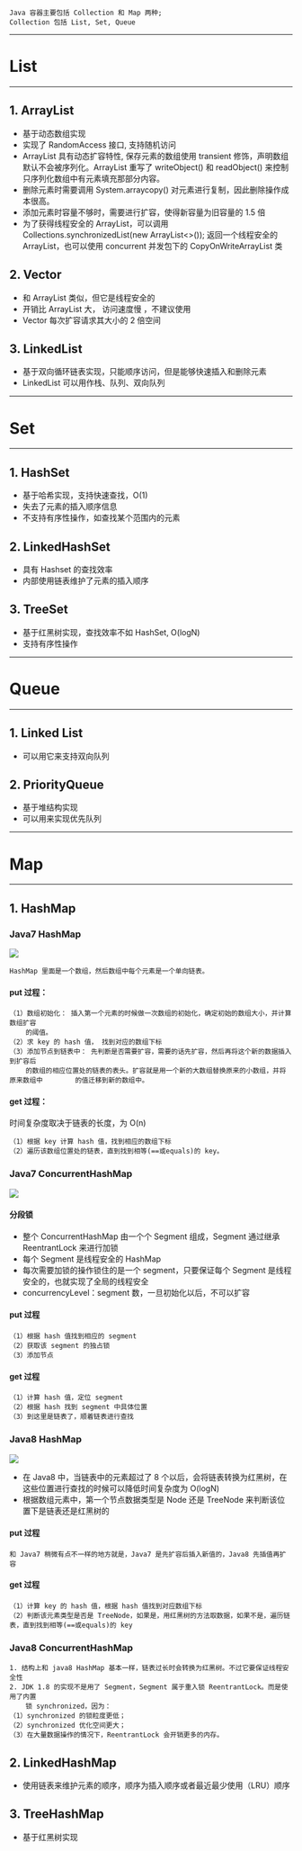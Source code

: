 	Java 容器主要包括 Collection 和 Map 两种;
	Collection 包括 List, Set, Queue
	
---
# List
---

## 1. ArrayList
- 基于动态数组实现
- 实现了 RandomAccess 接口, 支持随机访问
- ArrayList 具有动态扩容特性, 保存元素的数组使用 transient 修饰，声明数组默认不会被序列化。ArrayList 重写了 writeObject() 和 readObject() 来控制只序列化数组中有元素填充那部分内容。
- 删除元素时需要调用 System.arraycopy() 对元素进行复制，因此删除操作成本很高。
- 添加元素时容量不够时，需要进行扩容，使得新容量为旧容量的 1.5 倍
- 为了获得线程安全的 ArrayList，可以调用 Collections.synchronizedList(new ArrayList<>()); 返回一个线程安全的 ArrayList，也可以使用 concurrent 并发包下的 CopyOnWriteArrayList 类

## 2. Vector
- 和 ArrayList 类似，但它是线程安全的
- 开销比 ArrayList 大， 访问速度慢 ，不建议使用
- Vector 每次扩容请求其大小的 2 倍空间

## 3. LinkedList
- 基于双向循环链表实现，只能顺序访问，但是能够快速插入和删除元素
- LinkedList 可以用作栈、队列、双向队列

---
# Set
---

## 1. HashSet
- 基于哈希实现，支持快速查找，O(1)
- 失去了元素的插入顺序信息
- 不支持有序性操作，如查找某个范围内的元素

## 2. LinkedHashSet
- 具有 Hashset 的查找效率
- 内部使用链表维护了元素的插入顺序

## 3. TreeSet
- 基于红黑树实现，查找效率不如 HashSet, O(logN)
- 支持有序性操作

---
# Queue
---

## 1. Linked List
- 可以用它来支持双向队列


## 2. PriorityQueue
- 基于堆结构实现
- 可以用来实现优先队列

---
# Map
---

## 1. HashMap

### Java7 HashMap

![](https://javadoop.com/blogimages/map/1.png)

	HashMap 里面是一个数组，然后数组中每个元素是一个单向链表。

#### put 过程：
	（1）数组初始化： 插入第一个元素的时候做一次数组的初始化，确定初始的数组大小，并计算数组扩容
	  	的阈值。
	（2）求 key 的 hash 值， 找到对应的数组下标
	（3）添加节点到链表中： 先判断是否需要扩容，需要的话先扩容，然后再将这个新的数据插入到扩容后
		的数组的相应位置处的链表的表头。扩容就是用一个新的大数组替换原来的小数组，并将原来数组中		的值迁移到新的数组中。
		
#### get 过程：
时间复杂度取决于链表的长度，为 O(n)

	（1）根据 key 计算 hash 值，找到相应的数组下标
	（2）遍历该数组位置处的链表，直到找到相等(==或equals)的 key。
	
### Java7 ConcurrentHashMap
![](https://javadoop.com/blogimages/map/3.png)

#### 分段锁
- 整个 ConcurrentHashMap 由一个个 Segment 组成，Segment 通过继承 ReentrantLock 来进行加锁
- 每个 Segment 是线程安全的 HashMap
- 每次需要加锁的操作锁住的是一个 segment，只要保证每个 Segment 是线程安全的，也就实现了全局的线程安全
- concurrencyLevel：segment 数，一旦初始化以后，不可以扩容

#### put 过程
	（1）根据 hash 值找到相应的 segment
	（2）获取该 segment 的独占锁
	（3）添加节点
	
#### get 过程
	（1）计算 hash 值，定位 segment 
	（2）根据 hash 找到 segment 中具体位置
	（3）到这里是链表了，顺着链表进行查找

### Java8 HashMap
![](https://javadoop.com/blogimages/map/2.png)

- 在 Java8 中，当链表中的元素超过了 8 个以后，会将链表转换为红黑树，在这些位置进行查找的时候可以降低时间复杂度为 O(logN)
- 根据数组元素中，第一个节点数据类型是 Node 还是 TreeNode 来判断该位置下是链表还是红黑树的

#### put 过程
	和 Java7 稍微有点不一样的地方就是，Java7 是先扩容后插入新值的，Java8 先插值再扩容
	
#### get 过程
	（1）计算 key 的 hash 值，根据 hash 值找到对应数组下标
	（2）判断该元素类型是否是 TreeNode，如果是，用红黑树的方法取数据，如果不是，遍历链表，直到找到相等(==或equals)的 key
	
### Java8 ConcurrentHashMap
	1. 结构上和 java8 HashMap 基本一样，链表过长时会转换为红黑树。不过它要保证线程安全性
	2. JDK 1.8 的实现不是用了 Segment，Segment 属于重入锁 ReentrantLock。而是使用了内置
		锁 synchronized，因为：
	（1）synchronized 的锁粒度更低；
	（2）synchronized 优化空间更大；
	（3）在大量数据操作的情况下，ReentrantLock 会开销更多的内存。


## 2. LinkedHashMap
- 使用链表来维护元素的顺序，顺序为插入顺序或者最近最少使用（LRU）顺序


## 3. TreeHashMap
- 基于红黑树实现

